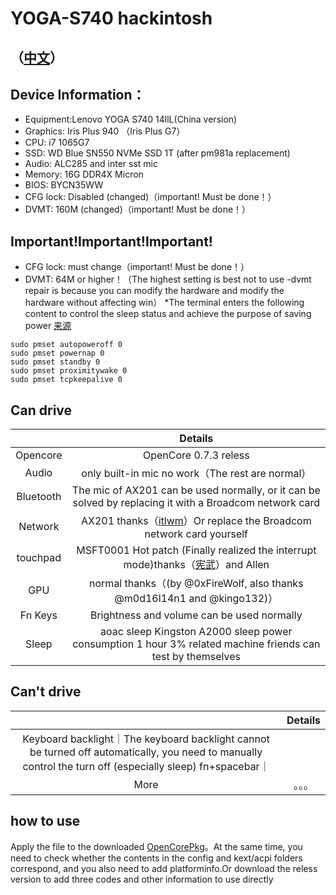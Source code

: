 # YOGA-S740 hackintosh

## （[中文](https://github.com/frozenzero123/YOGA-S740/blob/master/README.MD)）


## Device Information：
* Equipment:Lenovo YOGA S740 14llL(China version)
* Graphics: Iris Plus 940 （Iris Plus G7）
* CPU: i7 1065G7
* SSD: WD Blue SN550 NVMe SSD 1T (after pm981a replacement)
* Audio: ALC285 and inter sst mic
* Memory: 16G DDR4X Micron 
* BIOS: BYCN35WW
* CFG lock: Disabled (changed)（important! Must be done！）
* DVMT: 160M (changed)（important! Must be done！）

## Important!Important!Important!

* CFG lock: must change（important! Must be done！）
* DVMT: 64M or higher！（The highest setting is best not to use -dvmt repair is because you can modify the hardware and modify the hardware without affecting win）
*The terminal enters the following content to control the sleep status and achieve the purpose of saving power [来源](https://dortania.github.io/OpenCore-Post-Install/universal/sleep.html#preparations)
```
sudo pmset autopoweroff 0
sudo pmset powernap 0
sudo pmset standby 0
sudo pmset proximitywake 0
sudo pmset tcpkeepalive 0
```


## Can drive
|  | Details |
|:-: | :-:|
|Opencore|OpenCore 0.7.3 reless|
|Audio|  only built-in mic no work（The rest are normal） |
|Bluetooth|  The mic of AX201 can be used normally, or it can be solved by replacing it with a Broadcom network card|
|Network| AX201 thanks（[itlwm](https://github.com/OpenIntelWireless/itlwm)）Or replace the Broadcom network card yourself|
|touchpad|MSFT0001 Hot patch (Finally realized the interrupt mode)thanks（[宪武](https://github.com/daliansky/OC-little)）and Allen|
|GPU|normal thanks（(by @0xFireWolf, also thanks @m0d16l14n1 and @kingo132)） |
|Fn Keys| Brightness and volume can be used normally|
|Sleep| aoac sleep Kingston A2000 sleep power consumption 1 hour 3% related machine friends can test by themselves
## Can't drive
|  | Details |
|:-: | :-:|
|Keyboard backlight｜The keyboard backlight cannot be turned off automatically, you need to manually control the turn off (especially sleep) fn+spacebar｜
|More|。。。|


## how to use
Apply the file to the downloaded [OpenCorePkg](https://github.com/acidanthera/OpenCorePkg)。At the same time, you need to check whether the contents in the config and kext/acpi folders correspond, and you also need to add platforminfo.Or download the reless version to add three codes and other information to use directly
